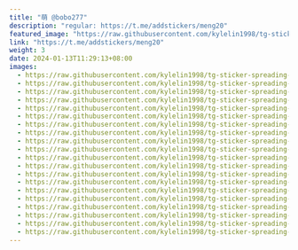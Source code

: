 ```yaml
---
title: "萌 @bobo277"
description: "regular: https://t.me/addstickers/meng20"
featured_image: "https://raw.githubusercontent.com/kylelin1998/tg-sticker-spreading-worldwide-images/main/img/7c49d2d9-77d1-4b66-94d8-d885bee49884.jpg"
link: "https://t.me/addstickers/meng20"
weight: 3
date: 2024-01-13T11:29:13+08:00
images:
  - https://raw.githubusercontent.com/kylelin1998/tg-sticker-spreading-worldwide-images/main/img/7c49d2d9-77d1-4b66-94d8-d885bee49884.jpg
  - https://raw.githubusercontent.com/kylelin1998/tg-sticker-spreading-worldwide-images/main/img/73e7d590-237f-4f0e-bfb5-9ca71787570a.jpg
  - https://raw.githubusercontent.com/kylelin1998/tg-sticker-spreading-worldwide-images/main/img/a95a3906-c047-4c87-a125-c2603add8c75.jpg
  - https://raw.githubusercontent.com/kylelin1998/tg-sticker-spreading-worldwide-images/main/img/365e7e8d-6d2e-48cf-bcb2-3de4a7ebf126.jpg
  - https://raw.githubusercontent.com/kylelin1998/tg-sticker-spreading-worldwide-images/main/img/15542302-a590-4d55-82ad-47bad5ac7ecf.jpg
  - https://raw.githubusercontent.com/kylelin1998/tg-sticker-spreading-worldwide-images/main/img/69900f6e-2271-4052-998b-e70246a31d2c.jpg
  - https://raw.githubusercontent.com/kylelin1998/tg-sticker-spreading-worldwide-images/main/img/514d4bea-206b-4c9a-b752-b8eeaef7457e.jpg
  - https://raw.githubusercontent.com/kylelin1998/tg-sticker-spreading-worldwide-images/main/img/fb8f3b04-b329-4eec-874b-9b863d65caf4.jpg
  - https://raw.githubusercontent.com/kylelin1998/tg-sticker-spreading-worldwide-images/main/img/1f43356b-16a0-46c3-bd23-05318dddca8b.jpg
  - https://raw.githubusercontent.com/kylelin1998/tg-sticker-spreading-worldwide-images/main/img/94f8c6d0-34dc-4bfb-aeb6-3373c00124b8.jpg
  - https://raw.githubusercontent.com/kylelin1998/tg-sticker-spreading-worldwide-images/main/img/60356663-28e7-4bf8-bd78-fd2ee4f1a289.jpg
  - https://raw.githubusercontent.com/kylelin1998/tg-sticker-spreading-worldwide-images/main/img/1b8849bb-5e2c-4c64-9ca9-84d515711b29.jpg
  - https://raw.githubusercontent.com/kylelin1998/tg-sticker-spreading-worldwide-images/main/img/9173684a-1fae-4bfe-9697-1945e08bad07.jpg
  - https://raw.githubusercontent.com/kylelin1998/tg-sticker-spreading-worldwide-images/main/img/bffef6a6-cb4d-436b-b7e9-d57e2d1344e2.jpg
  - https://raw.githubusercontent.com/kylelin1998/tg-sticker-spreading-worldwide-images/main/img/8997f559-6407-47c8-b1fa-05d811f54d47.jpg
  - https://raw.githubusercontent.com/kylelin1998/tg-sticker-spreading-worldwide-images/main/img/827b5d23-51d4-4f0a-b3dc-2bb232a98bbc.jpg
  - https://raw.githubusercontent.com/kylelin1998/tg-sticker-spreading-worldwide-images/main/img/ac068804-dcdf-4828-bc65-2e8bb7ed617a.jpg
  - https://raw.githubusercontent.com/kylelin1998/tg-sticker-spreading-worldwide-images/main/img/b9d797c2-72cc-4cfa-a717-0737d060ff68.jpg
  - https://raw.githubusercontent.com/kylelin1998/tg-sticker-spreading-worldwide-images/main/img/55fcf57b-6a20-4475-9f51-b391addb4e41.jpg
  - https://raw.githubusercontent.com/kylelin1998/tg-sticker-spreading-worldwide-images/main/img/e770ec2e-0f92-422c-a886-0956db058f1e.jpg
---
```

